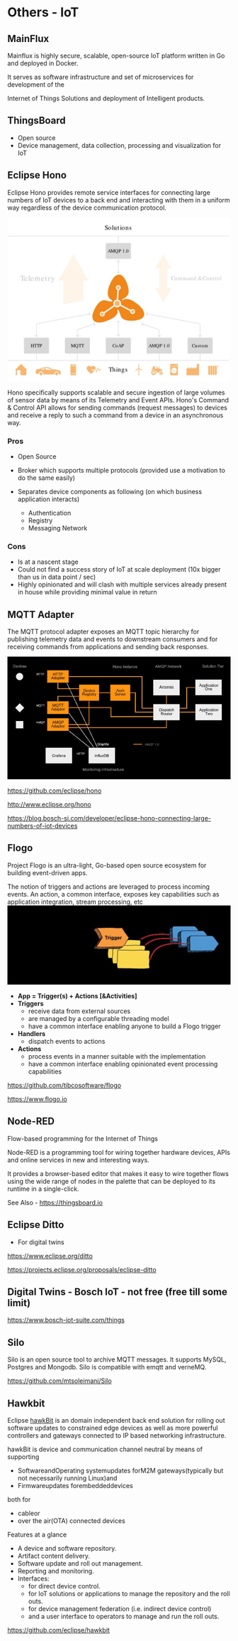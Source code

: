 # Others - IoT

## MainFlux

Mainflux is highly secure, scalable, open-source IoT platform written in Go and deployed in Docker.

It serves as software infrastructure and set of microservices for development of the

Internet of Things Solutions and deployment of Intelligent products.

## ThingsBoard

- Open source
- Device management, data collection, processing and visualization for IoT

## Eclipse Hono

Eclipse Hono provides remote service interfaces for connecting large numbers of IoT devices to a back end and interacting with them in a uniform way regardless of the device communication protocol.

![image](../../media/Technologies-Others-Others-IoT-image1.jpg)

Hono specifically supports scalable and secure ingestion of large volumes of sensor data by means of its Telemetry and Event APIs. Hono's Command & Control API allows for sending commands (request messages) to devices and receive a reply to such a command from a device in an asynchronous way.

### Pros

- Open Source
- Broker which supports multiple protocols (provided use a motivation to do the same easily)
- Separates device components as following (on which business application interacts)

  - Authentication
  - Registry
  - Messaging Network

### Cons

- Is at a nascent stage
- Could not find a success story of IoT at scale deployment (10x bigger than us in data point / sec)
- Highly opinionated and will clash with multiple services already present in house while providing minimal value in return

## MQTT Adapter

The MQTT protocol adapter exposes an MQTT topic hierarchy for publishing telemetry data and events to downstream consumers and for receiving commands from applications and sending back responses.

![image](../../media/Technologies-Others-Others-IoT-image2.jpg)

<https://github.com/eclipse/hono>

<http://www.eclipse.org/hono>

<https://blog.bosch-si.com/developer/eclipse-hono-connecting-large-numbers-of-iot-devices>

## Flogo

Project Flogo is an ultra-light, Go-based open source ecosystem for building event-driven apps.

The notion of triggers and actions are leveraged to process incoming events. An action, a common interface, exposes key capabilities such as application integration, stream processing, etc
![image](../../media/Technologies-Others-Others-IoT-image3.jpg)

- **App = Trigger(s) + Actions [&Activities]**
- **Triggers**
  - receive data from external sources
  - are managed by a configurable threading model
  - have a common interface enabling anyone to build a Flogo trigger
- **Handlers**
  - dispatch events to actions
- **Actions**
  - process events in a manner suitable with the implementation
  - have a common interface enabling opinionated event processing capabilities

<https://github.com/tibcosoftware/flogo>

<https://www.flogo.io>

## Node-RED

Flow-based programming for the Internet of Things

Node-RED is a programming tool for wiring together hardware devices, APIs and online services in new and interesting ways.

It provides a browser-based editor that makes it easy to wire together flows using the wide range of nodes in the palette that can be deployed to its runtime in a single-click.

See Also - <https://thingsboard.io>

## Eclipse Ditto

- For digital twins

<https://www.eclipse.org/ditto>

<https://projects.eclipse.org/proposals/eclipse-ditto>

## Digital Twins - Bosch IoT - not free (free till some limit)

<https://www.bosch-iot-suite.com/things>

## Silo

Silo is an open source tool to archive MQTT messages. It supports MySQL, Postgres and Mongodb. Silo is compatible with emqtt and verneMQ.

<https://github.com/mtsoleimani/Silo>

## Hawkbit

Eclipse [hawkBit](http://www.eclipse.org/hawkbit/index.html) is an domain independent back end solution for rolling out software updates to constrained edge devices as well as more powerful controllers and gateways connected to IP based networking infrastructure.

hawkBit is device and communication channel neutral by means of supporting

- SoftwareandOperating systemupdates forM2M gateways(typically but not necessarily running Linux)and
- Firmwareupdates forembeddeddevices

both for

- cableor
- over the air(OTA) connected devices

Features at a glance

- A device and software repository.
- Artifact content delivery.
- Software update and roll out management.
- Reporting and monitoring.
- Interfaces:
  - for direct device control.
  - for IoT solutions or applications to manage the repository and the roll outs.
  - for device management federation (i.e. indirect device control)
  - and a user interface to operators to manage and run the roll outs.

<https://github.com/eclipse/hawkbit>
